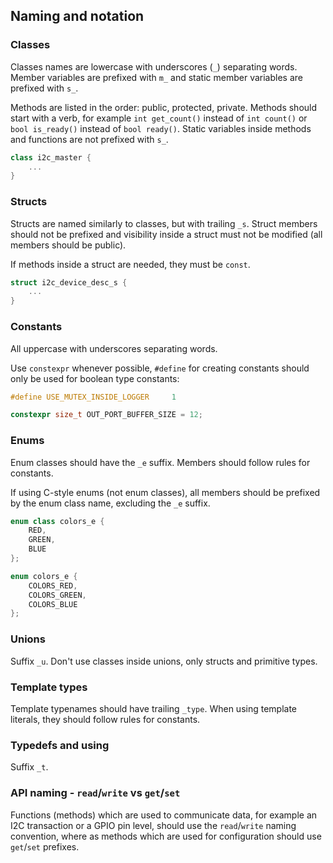 ## Naming and notation

### Classes
Classes names are lowercase with underscores (`_`) separating words. Member variables are prefixed with `m_` and static member variables are prefixed with `s_`.

Methods are listed in the order: public, protected, private.
Methods should start with a verb, for example `int get_count()` instead of `int count()` or `bool is_ready()` instead of `bool ready()`. Static variables inside methods and functions are not prefixed with `s_`.

```cpp
class i2c_master {
    ...
}
```

### Structs
Structs are named similarly to classes, but with trailing `_s`. Struct members should not be prefixed and visibility inside a struct must not be modified (all members should be public).

If methods inside a struct are needed, they must be `const`.

```cpp
struct i2c_device_desc_s {
    ...
}
```

### Constants
All uppercase with underscores separating words.

Use `constexpr` whenever possible, `#define` for creating constants should only be used for boolean type constants:

```cpp
#define USE_MUTEX_INSIDE_LOGGER     1

constexpr size_t OUT_PORT_BUFFER_SIZE = 12;
```

### Enums
Enum classes should have the `_e` suffix. Members should follow rules for constants.

If using C-style enums (not enum classes), all members should be prefixed by the enum class name, excluding the `_e` suffix.

```cpp
enum class colors_e {
    RED,
    GREEN,
    BLUE
};

enum colors_e {
    COLORS_RED,
    COLORS_GREEN,
    COLORS_BLUE
};
```

### Unions
Suffix `_u`. Don't use classes inside unions, only structs and primitive types.

### Template types
Template typenames should have trailing `_type`. When using template literals, they should follow rules for constants.

### Typedefs and using
Suffix `_t`.

### API naming - `read`/`write` vs `get`/`set`
Functions (methods) which are used to communicate data, for example an I2C transaction or a GPIO pin level, should use the `read`/`write` naming convention, where as methods which are used for configuration should use `get`/`set` prefixes.
